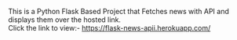 This is a Python Flask Based Project that Fetches news with API and displays them over the hosted link.<br>
Click the link to view:- https://flask-news-apii.herokuapp.com/
